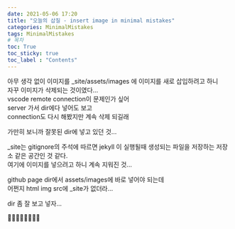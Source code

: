```yaml
---
date: 2021-05-06 17:20
title: "오늘의 삽질 - insert image in minimal mistakes"
categories: MinimalMistakes
tags: MinimalMistakes
# 목차
toc: True  
toc_sticky: true 
toc_label : "Contents"
---
```


아무 생각 없이 이미지를 _site/assets/images 에 이미지를 새로 삽입하려고 하니  
자꾸 이미지가 삭제되는 것이였다...  
vscode remote connection이 문제인가 싶어  
server 가서 dir에다 넣어도 보고  
connection도 다시 해봤지만 계속 삭제 되길래  

가만히 보니까 잘못된 dir에 넣고 있던 것...  

_site는 gitignore의 주석에 따르면 jekyll 이 실행될때 생성되는 파일을 저장하는 저장소 같은 공간인 것 같다.  
여기에 이미지를 넣으려고 하니 계속 지워진 것...  

github page dir에서 assets/images에 바로 넣어야 되는데  
어쩐지 html img src에 _site가 없더라...  

dir 좀 잘 보고 넣자...  

🤢🤢🤢🤢🤢🤢🤢🤢

